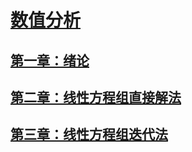 <link rel='stylesheet' href='../../style/index.css'>
<script src='../../style/index.js'></script>

# [数值分析](../index.html)

## [第一章：绪论](./01-Introduction.html)

## [第二章：线性方程组直接解法](./02-DirectSolutionOFLinearEquations.html)

## [第三章：线性方程组迭代法](./03-IterativeMethodOFLinearEquations.html)

<!--

## [非线性方程求根](./04-非线性方程求根.html)

## [插值逼近](./05-插值逼近.html)

## [数值积分与微分](06-数值积分与微分.html)

## [常微分方程的数值解法](07-常微分方程的数值解法.html)
-->
